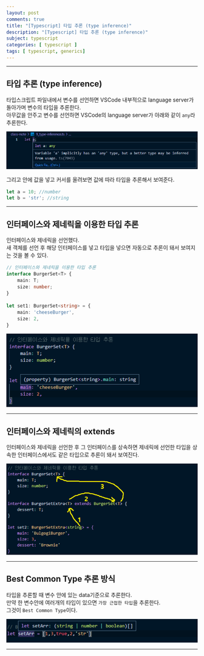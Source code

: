 ```yaml
---
layout: post
comments: true
title: "[Typescript] 타입 추론 (type inference)"
description: "[Typescript] 타입 추론 (type inference)"
subject: typescript
categories: [ typescript ]
tags: [ typescript, generics]
---
```


<hr>

## 타입 추론 (type inference)

타입스크립트 파일내에서 변수를 선언하면 VSCode 내부적으로 language server가 돌아가며 변수의 타입을 추론한다.  
아무값을 안주고 변수를 선언하면 VSCode의 language server가 아래와 같이 `any`라 추론한다.  

![변수 초기 타입 추론](/assets/img/typescript/ts-type-inference1.png "변수 초기 타입 추론")

그리고 안에 값을 넣고 커서를 올려보면 값에 따라 타입을 추론해서 보여준다.

```typescript
let a = 10; //number
let b = 'str'; //string
```

<hr>

## 인터페이스와 제네릭을 이용한 타입 추론

인터페이스와 제네릭을 선언했다.  
새 객체를 선언 후 해당 인터페이스를 넣고 타입을 넣으면 자동으로 추론이 돼서 보여지는 것을 볼 수 있다.

```typescript
// 인터페이스와 제네릭을 이용한 타입 추론
interface BurgerSet<T> {
    main: T;
    size: number;
}

let set1: BurgerSet<string> = {
    main: 'cheeseBurger',
    size: 2,
}
```

![인터페이스와 제네릭을 이용한 타입 추론](/assets/img/typescript/ts-type-inference2.png "인터페이스와 제네릭을 이용한 타입 추론")

<hr>

## 인터페이스와 제네릭의 extends

인터페이스와 제네릭을 선언한 후 그 인터페이스를 상속하면 제네릭에 선언한 타입을 상속한 인터페이스에서도 같은 타입으로 추론이 돼서 보여진다. 

![인터페이스와 제네릭의 extends 타입 추론](/assets/img/typescript/ts-type-inference3.png "인터페이스와 제네릭의 extends 타입 추론")

<hr>

## Best Common Type 추론 방식

타입을 추론할 때 변수 안에 있는 data기준으로 추론한다.   
만약 한 변수안에 여러개의 타입이 있으면 `가장 근접한 타입`을 추론한다.  
그것이 `Best Common Type`이다.

![Best Common Type 추론](/assets/img/typescript/ts-type-inference4.png "Best Common Type 추론")

<hr>
